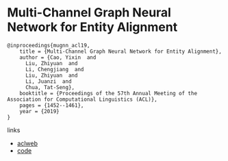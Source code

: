 # Multi-Channel Graph Neural Network for Entity Alignment

```
@inproceedings{mugnn_acl19,
    title = {Multi-Channel Graph Neural Network for Entity Alignment},
    author = {Cao, Yixin  and
      Liu, Zhiyuan  and
      Li, Chengjiang  and
      Liu, Zhiyuan  and
      Li, Juanzi  and
      Chua, Tat-Seng},
    booktitle = {Proceedings of the 57th Annual Meeting of the Association for Computational Linguistics (ACL)},
    pages = {1452--1461},
    year = {2019}
}
```

links
- [aclweb](https://aclweb.org/anthology/papers/P/P19/P19-1140/)
- [code](https://github.com/thunlp/MuGNN)
